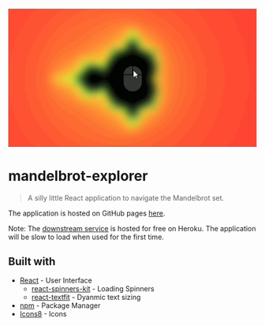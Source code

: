 <p align="center"> 
  <img src="mandelbrot-ex.gif">
</p>

# mandelbrot-explorer

> A silly little React application to navigate the Mandelbrot set.

The application is hosted on GitHub pages [here](http://brissons.github.io/mandelbrot-explorer).

Note: The [downstream service](https://github.com/brissons/mandelbrot-server) is hosted for free on Heroku. The application will be slow to load when used for the first time.

## Built with
* [React](https://reactjs.org/) - User Interface
  * [react-spinners-kit](https://www.npmjs.com/package/react-spinners-kit) - Loading Spinners
  * [react-textfit](https://www.npmjs.com/package/react-textfit) - Dyanmic text sizing
* [npm](https://www.npmjs.com/) - Package Manager
* [Icons8](https://icons8.com/) - Icons
